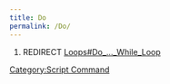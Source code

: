 ```yaml
---
title: Do
permalink: /Do/
---
```


1.  REDIRECT [Loops\#Do_..._While_Loop](/Loops#Do_..._While_Loop "wikilink")

[Category:Script Command](/Category:Script_Command "wikilink")